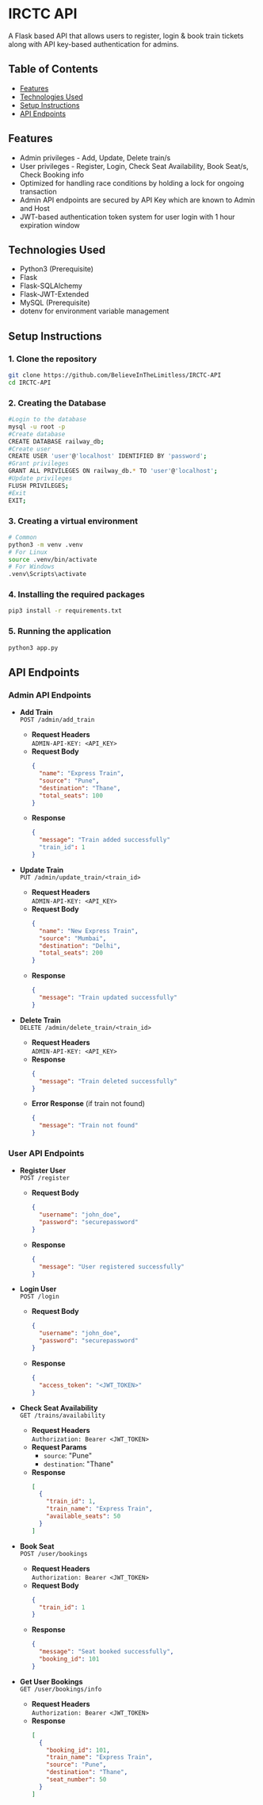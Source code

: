 # IRCTC API

A Flask based API that allows users to register, login & book train tickets along with API key-based authentication for admins.

## Table of Contents
- [Features](#features)
- [Technologies Used](#technologies-used)
- [Setup Instructions](#setup-instructions)
- [API Endpoints](#api-endpoints)

## Features
- Admin privileges - Add, Update, Delete train/s
- User privileges -  Register, Login, Check Seat Availability, Book Seat/s, Check Booking info
- Optimized for handling race conditions by holding a lock for ongoing transaction
- Admin API endpoints are secured by API Key which are known to Admin and Host
- JWT-based authentication token system for user login with 1 hour expiration window

## Technologies Used
- Python3 (Prerequisite)
- Flask
- Flask-SQLAlchemy
- Flask-JWT-Extended
- MySQL (Prerequisite)
- dotenv for environment variable management

## Setup Instructions

### 1. Clone the repository
```bash
git clone https://github.com/BelieveInTheLimitless/IRCTC-API
cd IRCTC-API
```

### 2. Creating the Database
```bash
#Login to the database
mysql -u root -p
#Create database
CREATE DATABASE railway_db;
#Create user
CREATE USER 'user'@'localhost' IDENTIFIED BY 'password';
#Grant privileges
GRANT ALL PRIVILEGES ON railway_db.* TO 'user'@'localhost';
#Update privileges
FLUSH PRIVILEGES;
#Exit
EXIT;
```

### 3. Creating a virtual environment
```bash
# Common
python3 -m venv .venv
# For Linux
source .venv/bin/activate
# For Windows
.venv\Scripts\activate
```

### 4. Installing the required packages
```bash
pip3 install -r requirements.txt
```

### 5. Running the application
```bash
python3 app.py
```

## API Endpoints

### Admin API Endpoints

- **Add Train**  
  `POST /admin/add_train`
  - **Request Headers**  
    `ADMIN-API-KEY: <API_KEY>`
  - **Request Body**  
    ```json
    {
      "name": "Express Train",
      "source": "Pune",
      "destination": "Thane",
      "total_seats": 100
    }
    ```
  - **Response**  
    ```json
    {
      "message": "Train added successfully"
      "train_id": 1
    }
    ```

- **Update Train**  
  `PUT /admin/update_train/<train_id>`
  - **Request Headers**  
    `ADMIN-API-KEY: <API_KEY>`
  - **Request Body**  
    ```json
    {
      "name": "New Express Train",
      "source": "Mumbai",
      "destination": "Delhi",
      "total_seats": 200
    }
    ```
  - **Response**  
    ```json
    {
      "message": "Train updated successfully"
    }
    ```
    
- **Delete Train**  
  `DELETE /admin/delete_train/<train_id>`
  - **Request Headers**  
    `ADMIN-API-KEY: <API_KEY>`
  - **Response**  
    ```json
    {
      "message": "Train deleted successfully"
    }
    ```
  - **Error Response** (if train not found)  
    ```json
    {
      "message": "Train not found"
    }
    ```

### User API Endpoints

- **Register User**  
  `POST /register`
  - **Request Body**  
    ```json
    {
      "username": "john_doe",
      "password": "securepassword"
    }
    ```
  - **Response**  
    ```json
    {
      "message": "User registered successfully"
    }
    ```

- **Login User**  
  `POST /login`
  - **Request Body**  
    ```json
    {
      "username": "john_doe",
      "password": "securepassword"
    }
    ```
  - **Response**  
    ```json
    {
      "access_token": "<JWT_TOKEN>"
    }
    ```

- **Check Seat Availability**  
  `GET /trains/availability`
  - **Request Headers**  
    `Authorization: Bearer <JWT_TOKEN>`
  - **Request Params**  
    - `source`: "Pune"  
    - `destination`: "Thane"
  - **Response**  
    ```json
    [
      {
        "train_id": 1,
        "train_name": "Express Train",
        "available_seats": 50
      }
    ]
    ```

- **Book Seat**  
  `POST /user/bookings`
  - **Request Headers**  
    `Authorization: Bearer <JWT_TOKEN>`
  - **Request Body**  
    ```json
    {
      "train_id": 1
    }
    ```
  - **Response**  
    ```json
    {
      "message": "Seat booked successfully",
      "booking_id": 101
    }
    ```

- **Get User Bookings**  
  `GET /user/bookings/info`
  - **Request Headers**  
    `Authorization: Bearer <JWT_TOKEN>`
  - **Response**  
    ```json
    [
      {
        "booking_id": 101,
        "train_name": "Express Train",
        "source": "Pune",
        "destination": "Thane",
        "seat_number": 50
      }
    ]
    ```


